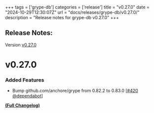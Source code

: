 +++
tags = ['grype-db']
categories = ['release']
title = "v0.27.0"
date = "2024-10-29T12:30:07Z"
url = "docs/releases/grype-db/v0.27.0/"
description = "Release notes for grype-db v0.27.0"
+++

## Release Notes:
Version [v0.27.0](https://github.com/anchore/grype-db/releases/tag/v0.27.0)

# v0.27.0

### Added Features

- Bump github.com/anchore/grype from 0.82.2 to 0.83.0 [[#420](https://github.com/anchore/grype-db/pull/420) [@dependabot](https://github.com/dependabot)]

**[(Full Changelog)](https://github.com/anchore/grype-db/compare/v0.26.0...v0.27.0)**
